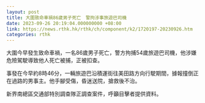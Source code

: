 ```yaml
---
layout: post
title: 大圍致命車禍86歲男子死亡　警拘涉事旅遊巴司機
date: 2023-09-26 20:19:04.000000000 +08:00
link: https://news.rthk.hk/rthk/ch/component/k2/1720197-20230926.htm
categories: rthk
---
```


大圍今早發生致命車禍，一名86歲男子死亡，警方拘捕54歲旅遊巴司機，他涉嫌危險駕駛導致他人死亡被捕，正被扣查。

事發在今早約8時46分，一輛旅遊巴沿積運街往美田路方向行駛期間，據報撞倒正在過路的男事主。他手腳受傷，昏迷送院，搶救後不治。

新界南總區交通部特別調查隊正調查案件，呼籲目擊者提供資料。
